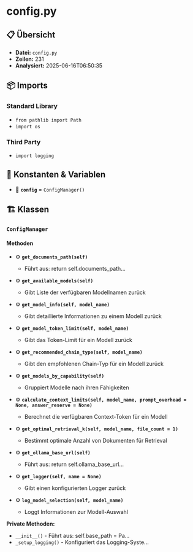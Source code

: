 # config.py

## 📋 Übersicht

- **Datei:** `config.py`
- **Zeilen:** 231
- **Analysiert:** 2025-06-16T06:50:35

## 📦 Imports

### Standard Library
- `from pathlib import Path`
- `import os`

### Third Party
- `import logging`

## 🔧 Konstanten & Variablen

- 📝 **`config`** = `ConfigManager()`

## 🏗️ Klassen

### `ConfigManager`

#### Methoden

- ⚙️ **`get_documents_path(self)`**
  - Führt aus: return self.documents_path...

- ⚙️ **`get_available_models(self)`**
  - Gibt Liste der verfügbaren Modellnamen zurück

- ⚙️ **`get_model_info(self, model_name)`**
  - Gibt detaillierte Informationen zu einem Modell zurück

- ⚙️ **`get_model_token_limit(self, model_name)`**
  - Gibt das Token-Limit für ein Modell zurück

- ⚙️ **`get_recommended_chain_type(self, model_name)`**
  - Gibt den empfohlenen Chain-Typ für ein Modell zurück

- ⚙️ **`get_models_by_capability(self)`**
  - Gruppiert Modelle nach ihren Fähigkeiten

- ⚙️ **`calculate_context_limits(self, model_name, prompt_overhead = None, answer_reserve = None)`**
  - Berechnet die verfügbaren Context-Token für ein Modell

- ⚙️ **`get_optimal_retrieval_k(self, model_name, file_count = 1)`**
  - Bestimmt optimale Anzahl von Dokumenten für Retrieval

- ⚙️ **`get_ollama_base_url(self)`**
  - Führt aus: return self.ollama_base_url...

- ⚙️ **`get_logger(self, name = None)`**
  - Gibt einen konfigurierten Logger zurück

- ⚙️ **`log_model_selection(self, model_name)`**
  - Loggt Informationen zur Modell-Auswahl

**Private Methoden:**
- `__init__()` - Führt aus: self.base_path = Pa...
- `_setup_logging()` - Konfiguriert das Logging-Syste...
